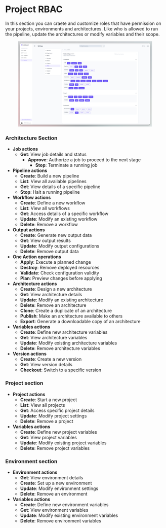 # Project RBAC

In this section you can craete and customize roles that have permission on your projects, environments and architectures. Like who is allowed to run the pipeline, update the architectures or modify variables and their scope.

<figure><img src="../../.gitbook/assets/CleanShot 2025-04-11 at 15.38.41@2x.png" alt=""><figcaption></figcaption></figure>

### Architecture Section

* **Job actions**
  * **Get**: View job details and status
    * **Approve**: Authorize a job to proceed to the next stage
      * **Stop**: Terminate a running job
* **Pipeline actions**
  * **Create**: Build a new pipeline
  * **List**: View all available pipelines
  * **Get**: View details of a specific pipeline
  * **Stop**: Halt a running pipeline
* **Workflow actions**
  * **Create**: Define a new workflow
  * **List**: View all workflows
  * **Get**: Access details of a specific workflow
  * **Update**: Modify an existing workflow
  * **Delete**: Remove a workflow
* **Output actions**
  * **Create**: Generate new output data
  * **Get**: View output results
  * **Update**: Modify output configurations
  * **Delete**: Remove output data
* **One Action operations**
  * **Apply**: Execute a planned change
  * **Destroy**: Remove deployed resources
  * **Validate**: Check configuration validity
  * **Plan**: Preview changes before applying
* **Architecture actions**
  * **Create**: Design a new architecture
  * **Get**: View architecture details
  * **Update**: Modify an existing architecture
  * **Delete**: Remove an architecture
  * **Clone**: Create a duplicate of an architecture
  * **Publish**: Make an architecture available to others
  * **Export**: Generate a downloadable copy of an architecture
* **Variables actions**
  * **Create**: Define new architecture variables
  * **Get**: View architecture variables
  * **Update**: Modify existing architecture variables
  * **Delete**: Remove architecture variables
* **Version actions**
  * **Create**: Create a new version
  * **Get**: View version details
  * **Checkout**: Switch to a specific version

### Project section

* **Project actions**
  * **Create**: Start a new project
  * **List**: View all projects
  * **Get**: Access specific project details
  * **Update**: Modify project settings
  * **Delete**: Remove a project
* **Variables actions**
  * **Create**: Define new project variables
  * **Get**: View project variables
  * **Update**: Modify existing project variables
  * **Delete**: Remove project variables

### Environment section

* **Environment actions**
  * **Get**: View environment details
  * **Create**: Set up a new environment
  * **Update**: Modify environment settings
  * **Delete**: Remove an environment
* **Variables actions**
  * **Create**: Define new environment variables
  * **Get**: View environment variables
  * **Update**: Modify existing environment variables
  * **Delete**: Remove environment variables

